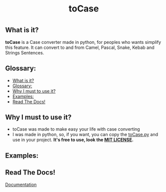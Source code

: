 <h1 align="center">toCase<h1>

## What is it?
**toCase** is a Case converter made in python, for peoples who wants simplify this feature. It can convert to and from Camel, Pascal, Snake, Kebab and Strings Sentences.

## Glossary:
- [What is it?](#what-is-it)
- [Glossary:](#glossary)
- [Why I must to use it?](#why-i-must-to-use-it)
- [Examples:](#examples)
- [Read The Docs!](#read-the-docs)

## Why I must to use it?
+ toCase was made to make easy your life with case converting
+ I was made in python, so, if you want, you can copy the [toCase.py](https://github.com/RickBarretto/toCase/blob/main/src/ToCase.py) and use in your project. **It's free to use, look the [MIT LICENSE](LICENSE).**


## Examples: 


## Read The Docs!
[Documentation](DOC.md)